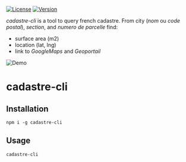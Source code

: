 [![License](https://img.shields.io/npm/l/cadastre-cli.svg)](LICENSE)
[![Version](https://img.shields.io/npm/v/cadastre-cli.svg)](https://www.npmjs.com/package/cadastre-cli)

_cadastre-cli_ is a tool to query french cadastre. From city (_nom_ ou _code postal_), _section_, and _numero de parcelle_ find:
 * surface area (m2)
 * location (lat, lng)
 * link to _GoogleMaps_ and _Geoportail_

![Demo](https://github.com/Jeremy38100/cadastre-cli/raw/master/resources/cadastre-cli.gif)

# cadastre-cli

## Installation
`npm i -g cadastre-cli`

## Usage
`cadastre-cli`